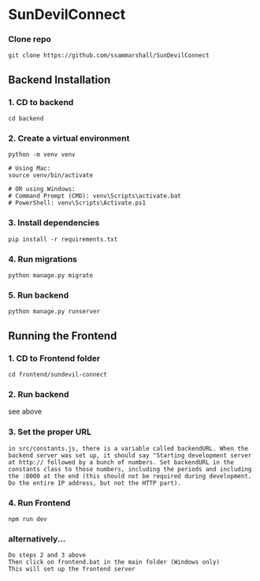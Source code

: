 # **SunDevilConnect**

### **Clone repo**
```
git clone https://github.com/ssammarshall/SunDevilConnect
```

## **Backend Installation**
### 1. CD to backend
```
cd backend
```

### 2. Create a virtual environment
```
python -m venv venv

# Using Mac:
source venv/bin/activate

# OR using Windows:
# Command Prompt (CMD): venv\Scripts\activate.bat
# PowerShell: venv\Scripts\Activate.ps1
```

### 3. Install dependencies
```
pip install -r requirements.txt
```

### 4. Run migrations
```
python manage.py migrate
```

### 5. Run backend
```
python manage.py runserver
```

## **Running the Frontend**
### 1. CD to Frontend folder
```
cd frontend/sundevil-connect
```
### 2. Run backend
see above

### 3. Set the proper URL
    in src/constants.js, there is a variable called backendURL. When the backend server was set up, it should say "Starting development server at http:// followed by a bunch of numbers. Set backendURL in the constants class to those numbers, including the periods and including the :8000 at the end (this should not be required during development. Do the entire IP address, but not the HTTP part). 

### 4. Run Frontend
```
npm run dev
```

### alternatively...
    Do steps 2 and 3 above
    Then click on frontend.bat in the main folder (Windows only)
    This will set up the frontend server
